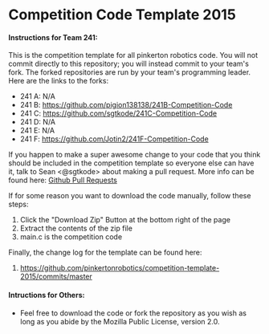 # Competition Code Template 2015

#### Instructions for Team 241:

This is the competition template for all pinkerton robotics code. You will not commit directly to this repository; you will instead commit to your team's fork. The forked repositories are run by your team's programming leader. Here are the links to the forks:

- 241 A: N/A
- 241 B: https://github.com/pigion138138/241B-Competition-Code
- 241 C: https://github.com/sgtkode/241C-Competition-Code
- 241 D: N/A
- 241 E: N/A
- 241 F: https://github.com/Jotin2/241F-Competition-Code

If you happen to make a super awesome change to your code that you think should be included in the competition template so everyone else can have it, talk to Sean <@sgtkode> about making a pull request. More info can be found here: [Github Pull Requests](https://help.github.com/articles/using-pull-requests/)

If for some reason you want to download the code manually, follow these steps:
  1. Click the "Download Zip" Button at the bottom right of the page
  2. Extract the contents of the zip file
  3. main.c is the competition code

Finally, the change log for the template can be found here:
  1. https://github.com/pinkertonrobotics/competition-template-2015/commits/master


#### Intructions for Others:
  * Feel free to download the code or fork the repository as you wish as long as you abide by the Mozilla Public License, version 2.0.
